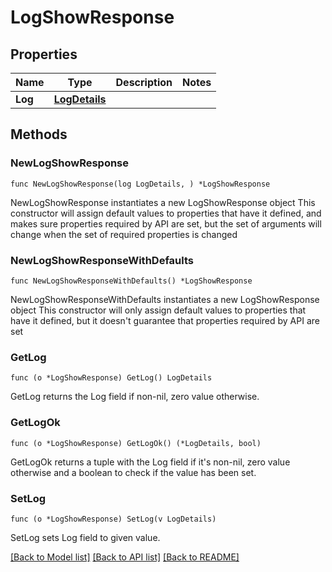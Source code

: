 # LogShowResponse

## Properties

Name | Type | Description | Notes
------------ | ------------- | ------------- | -------------
**Log** | [**LogDetails**](LogDetails.md) |  | 

## Methods

### NewLogShowResponse

`func NewLogShowResponse(log LogDetails, ) *LogShowResponse`

NewLogShowResponse instantiates a new LogShowResponse object
This constructor will assign default values to properties that have it defined,
and makes sure properties required by API are set, but the set of arguments
will change when the set of required properties is changed

### NewLogShowResponseWithDefaults

`func NewLogShowResponseWithDefaults() *LogShowResponse`

NewLogShowResponseWithDefaults instantiates a new LogShowResponse object
This constructor will only assign default values to properties that have it defined,
but it doesn't guarantee that properties required by API are set

### GetLog

`func (o *LogShowResponse) GetLog() LogDetails`

GetLog returns the Log field if non-nil, zero value otherwise.

### GetLogOk

`func (o *LogShowResponse) GetLogOk() (*LogDetails, bool)`

GetLogOk returns a tuple with the Log field if it's non-nil, zero value otherwise
and a boolean to check if the value has been set.

### SetLog

`func (o *LogShowResponse) SetLog(v LogDetails)`

SetLog sets Log field to given value.



[[Back to Model list]](../README.md#documentation-for-models) [[Back to API list]](../README.md#documentation-for-api-endpoints) [[Back to README]](../README.md)


